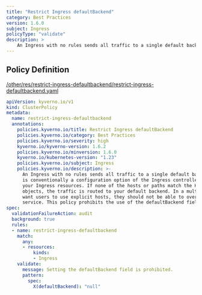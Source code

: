 ```yaml
---
title: "Restrict Ingress defaultBackend"
category: Best Practices
version: 1.6.0
subject: Ingress
policyType: "validate"
description: >
    An Ingress with no rules sends all traffic to a single default backend. The defaultBackend is conventionally a configuration option of the Ingress controller and is not specified in your Ingress resources. If none of the hosts or paths match the HTTP request in the Ingress objects, the traffic is routed to your default backend. In a multi-tenant environment, you want users to use explicit hosts, they should not be able to overwrite the global default backend service. This policy prohibits the use of the defaultBackend field.
---
```


## Policy Definition
<a href="https://github.com/kyverno/policies/raw/main//other/res/restrict-ingress-defaultbackend/restrict-ingress-defaultbackend.yaml" target="-blank">/other/res/restrict-ingress-defaultbackend/restrict-ingress-defaultbackend.yaml</a>

```yaml
apiVersion: kyverno.io/v1
kind: ClusterPolicy
metadata:
  name: restrict-ingress-defaultbackend
  annotations:
    policies.kyverno.io/title: Restrict Ingress defaultBackend
    policies.kyverno.io/category: Best Practices
    policies.kyverno.io/severity: high
    kyverno.io/kyverno-version: 1.6.2
    policies.kyverno.io/minversion: 1.6.0
    kyverno.io/kubernetes-version: "1.23"
    policies.kyverno.io/subject: Ingress
    policies.kyverno.io/description: >-
      An Ingress with no rules sends all traffic to a single default backend. The defaultBackend
      is conventionally a configuration option of the Ingress controller and is not specified in
      your Ingress resources. If none of the hosts or paths match the HTTP request in the Ingress
      objects, the traffic is routed to your default backend. In a multi-tenant environment, you
      want users to use explicit hosts, they should not be able to overwrite the global default backend
      service. This policy prohibits the use of the defaultBackend field.
spec:
  validationFailureAction: audit
  background: true
  rules:
  - name: restrict-ingress-defaultbackend
    match:
      any:
      - resources:
          kinds:
          - Ingress
    validate:
      message: Setting the defaultBackend field is prohibited.
      pattern:
        spec:
          X(defaultBackend): "null"

```
